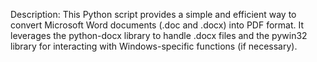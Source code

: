 Description:
This Python script provides a simple and efficient way to convert Microsoft Word documents (.doc and .docx) into PDF format. It leverages the python-docx library to handle .docx files and the pywin32 library for interacting with Windows-specific functions (if necessary).
